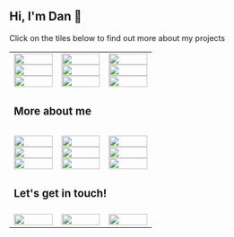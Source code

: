 ## Hi, I'm Dan 👋

Click on the tiles below to find out more about my projects 

<table>
<tbody>
<tr>
<td style="text-align: center"><a href="https://xprilion.com"><img src="https://raw.githubusercontent.com/xprilion/xprilion/master/images/x/9.png" alt="" width="100%" /></a> <a href="https://linkedin.com/in/xprilion"><img src="https://raw.githubusercontent.com/xprilion/xprilion/master/images/x/6.png" alt=""  width="100%" /></a> <a href="https://github.com/xprilion?tab=repositories&amp;q=&amp;type=&amp;language=javascript"><img src="https://raw.githubusercontent.com/xprilion/xprilion/master/images/x/3.png" alt=""  width="100%" /></a></td>
<td style="text-align: center"><a href="#"><img src="https://raw.githubusercontent.com/xprilion/xprilion/master/images/x/8.png" alt=""  width="100%" /></a> <a href="https://twitter.com/xprilion"><img src="https://raw.githubusercontent.com/xprilion/xprilion/master/images/x/5.png" alt=""  width="100%" /></a> <a href="https://github.com/xprilion?tab=repositories&amp;q=&amp;type=&amp;language=python"><img src="https://raw.githubusercontent.com/xprilion/xprilion/master/images/x/2.png" alt=""  width="100%" /></a></td>
<td style="text-align: center"><a href="https://en.wikipedia.org/wiki/India"><img src="https://raw.githubusercontent.com/xprilion/xprilion/master/images/x/7.png" alt=""  width="100%" /></a> <a href="#"><img src="https://raw.githubusercontent.com/xprilion/xprilion/master/images/x/4.png" alt=""  width="100%" /></a> <a href="https://xprilion.com/posts/"><img src="https://raw.githubusercontent.com/xprilion/xprilion/master/images/x/1.png" alt=""  width="100%" /></a></td>
</tr>
<tr>
    <td colspan=3><h3>More about me<h3></td>
</tr>
<tr>
<td style="text-align: center"><a href="#"><img src="https://raw.githubusercontent.com/xprilion/xprilion/master/images/y/9.png" alt=""  width="100%" /></a> <a href="https://gdgkolkata.org"><img src="https://raw.githubusercontent.com/xprilion/xprilion/master/images/y/6.png" alt=""  width="100%" /></a> <a href="https://github.com/xprilion/fireshort"><img src="https://raw.githubusercontent.com/xprilion/xprilion/master/images/y/3.png" alt=""  width="100%" /></a></td>
<td style="text-align: center"><a href="#"><img src="https://raw.githubusercontent.com/xprilion/xprilion/master/images/y/8.png" alt=""  width="100%" /></a> <a href="https://dscnsec.com"><img src="https://raw.githubusercontent.com/xprilion/xprilion/master/images/y/5.png" alt=""  width="100%" /></a> <a href="https://submitty.org"><img src="https://raw.githubusercontent.com/xprilion/xprilion/master/images/y/2.png" alt=""  width="100%" /></a></td>
<td style="text-align: center"><a href="#"><img src="https://raw.githubusercontent.com/xprilion/xprilion/master/images/y/7.png" alt=""  width="100%" /></a> <a href="https://tfugkol.github.io"><img src="https://raw.githubusercontent.com/xprilion/xprilion/master/images/y/4.png" alt=""  width="100%" /></a> <a href="https://thecodefoundation.dev"><img src="https://raw.githubusercontent.com/xprilion/xprilion/master/images/y/1.png" alt=""  width="100%" /></a></td>
</tr>
<tr>
    <td colspan=3><h3>Let's get in touch!</h3></td>
</tr>
<tr>
<td style="text-align: center"><a href="/cdn-cgi/l/email-protection#bcd4d5fcc4ccced592d8d9ca"><img src="https://raw.githubusercontent.com/xprilion/xprilion/master/images/z/3.png" alt=""  width="100%" /></a></td>
<td style="text-align: center"><a href="/cdn-cgi/l/email-protection#9eeeecf1f4fbfdeaeddee6eeecf7b0fafbe8"><img src="https://raw.githubusercontent.com/xprilion/xprilion/master/images/z/2.png" alt=""  width="100%" /></a></td>
<td style="text-align: center"><a href="https://paypal.me/xprilion"><img src="https://raw.githubusercontent.com/xprilion/xprilion/master/images/z/1.png" alt=""  width="100%" /></a></td>
</tr>
</tbody>
</table>
